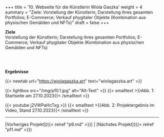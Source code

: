 +++
title = '10. Webseite für die Künstlerin Wiola Gaszka'
weight = 4
summary = "Ziele: Vorstellung der Künstlerin; Darstellung ihres gesamten Portfolios; E-Commerce; Verkauf phygitaler Objekte (Kombination aus physischen Gemälden und NFTs)"
draft = false
+++

**Ziele**  
Vorstellung der Künstlerin; Darstellung ihres gesamten Portfolios; E-Commerce; Verkauf phygitaler Objekte (Kombination aus physischen Gemälden und NFTs)

</br></br>  

**Ergebnisse**  

{{< newtab url="https://wiolagaszka.art" text="wiolagaszka.art" >}}

{{< lightbox src="/img/p10.1.jpg" alt="Alt-Text" >}}
{{< smalltext >}}Abb. 1: Startseite am 27.10.2023{{< /smalltext >}}


{{< youtube j2VWPaHcTxg >}}
{{< smalltext >}}Abb. 2: Projektergebnis im Video, Stand 27.10.2023{{< /smalltext >}}

---

[Vorheriges Projekt]({{< relref "p9.md" >}}) | [Nächstes Projekt]({{< relref "p11.md" >}})